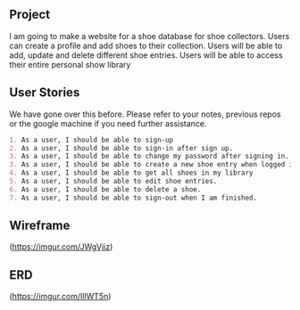 ## Project

I am going to make a website for a shoe database for shoe collectors. Users can create a profile and add shoes to their collection. Users will be able to add, update and delete different shoe entries. Users will be able to access their entire personal show library

## User Stories

We have gone over this before. Please refer to your notes, previous repos or the
google machine if you need further assistance.

```md
1. As a user, I should be able to sign-up
2. As a user, I should be able to sign-in after sign up.
3. As a user, I should be able to change my password after signing in.
3. As a user, I should be able to create a new shoe entry when logged in.
4. As a user, I should be able to get all shoes in my library
5. As a user, I should be able to edit shoe entries.
6. As a user, I should be able to delete a shoe.
7. As a user, I should be able to sign-out when I am finished.
```

## Wireframe

(https://imgur.com/JWgVjiz)

## ERD

(https://imgur.com/IllWT5n)
